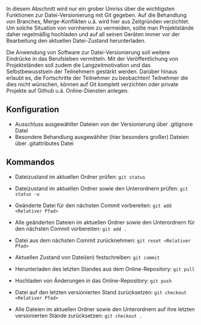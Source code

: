 In diesem Abschnitt wird nur ein grober Umriss über die wichtigsten Funktionen zur Datei-Versionierung mit Git gegeben. Auf die Behandlung von Branches, Merge-Konflikten u.ä. wird hier aus Zeitgründen verzichtet. Um solche Situation von vornherein zu vermeiden, sollte man Projektstände daher regelmäßig hochladen und auf all seinen Geräten immer vor der Bearbeitung den aktuellen Datei-Zustand herunterladen.

Die Anwendung von Software zur Datei-Versionierung soll weitere Eindrücke in das Berufsleben vermitteln. Mit der Veröffentlichung von Projektständen soll zudem die Langzeitmotivation und das Selbstbewusstsein der Teilnehmern gestärkt werden. Darüber hinaus erlaubt es, die Fortschritte der Teilnehmer zu beobachten! Teilnehmer die dies nicht wünschen, können auf Git komplett verzichten oder private Projekte auf Github u.ä. Online-Diensten anlegen.

## Konfiguration
- Ausschluss ausgewählter Dateien von der Versionierung über .gitignore Datei
- Besondere Behandlung ausgewählter (hier besonders großer) Dateien über .gitattributes Datei

## Kommandos
- Dateizustand im aktuellen Ordner prüfen: `git status`
- Dateizustand im aktuellen Ordner sowie den Unterordnern prüfen: `git status -u`
- Geänderte Datei für den nächsten Commit vorbereiten: `git add <Relativer Pfad>`
- Alle geänderten Dateien im aktuellen Ordner sowie den Unterordnern für den nächsten Commit vorbereiten: `git add .`
- Datei aus dem nächsten Commit zurücknehmen: `git reset <Relativer Pfad>`

- Aktuellen Zustand von Datei(en) festschreiben: `git commit`
- Herunterladen des letzten Standes aus dem Online-Repository: `git pull`
- Hochladen von Änderungen in das Online-Repository: `git push`
- Datei auf den letzten versionierten Stand zurücksetzen: `git checkout <Relativer Pfad>`
- Alle Dateien im aktuellen Ordner sowie den Unterordnern auf ihre letzten versionierten Stände zurücksetzen: `git checkout .`
